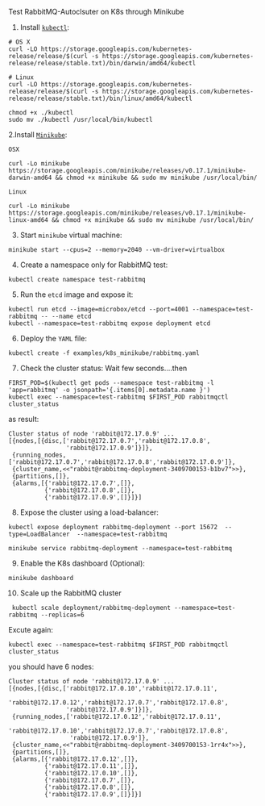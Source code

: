
Test RabbitMQ-Autoclsuter on K8s through Minikube

 1. Install [`kubectl`](https://kubernetes.io/docs/tasks/kubectl/install/): 
```
# OS X
curl -LO https://storage.googleapis.com/kubernetes-release/release/$(curl -s https://storage.googleapis.com/kubernetes-release/release/stable.txt)/bin/darwin/amd64/kubectl

# Linux
curl -LO https://storage.googleapis.com/kubernetes-release/release/$(curl -s https://storage.googleapis.com/kubernetes-release/release/stable.txt)/bin/linux/amd64/kubectl

chmod +x ./kubectl
sudo mv ./kubectl /usr/local/bin/kubectl
```
2.Install [`Minikube`](https://github.com/kubernetes/minikube/releases):

```
OSX

curl -Lo minikube https://storage.googleapis.com/minikube/releases/v0.17.1/minikube-darwin-amd64 && chmod +x minikube && sudo mv minikube /usr/local/bin/

Linux

curl -Lo minikube https://storage.googleapis.com/minikube/releases/v0.17.1/minikube-linux-amd64 && chmod +x minikube && sudo mv minikube /usr/local/bin/
```

3. Start `minikube` virtual machine:
```
minikube start --cpus=2 --memory=2040 --vm-driver=virtualbox
```

4. Create a namespace only for RabbitMQ test:
```
kubectl create namespace test-rabbitmq
```

5. Run the `etcd` image and expose it:
```
kubectl run etcd --image=microbox/etcd --port=4001 --namespace=test-rabbitmq -- --name etcd
kubectl --namespace=test-rabbitmq expose deployment etcd
```

6.  Deploy the `YAML` file:

```
kubectl create -f examples/k8s_minikube/rabbitmq.yaml
```

7. Check the cluster status:
Wait  few seconds....then 

```
FIRST_POD=$(kubectl get pods --namespace test-rabbitmq -l 'app=rabbitmq' -o jsonpath='{.items[0].metadata.name }')
kubectl exec --namespace=test-rabbitmq $FIRST_POD rabbitmqctl cluster_status
```
as result:
```
Cluster status of node 'rabbit@172.17.0.9' ...
[{nodes,[{disc,['rabbit@172.17.0.7','rabbit@172.17.0.8',
                'rabbit@172.17.0.9']}]},
 {running_nodes,['rabbit@172.17.0.7','rabbit@172.17.0.8','rabbit@172.17.0.9']},
 {cluster_name,<<"rabbit@rabbitmq-deployment-3409700153-b1bv7">>},
 {partitions,[]},
 {alarms,[{'rabbit@172.17.0.7',[]},
          {'rabbit@172.17.0.8',[]},
          {'rabbit@172.17.0.9',[]}]}]
```


8. Expose the cluster using a load-balancer:

```
kubectl expose deployment rabbitmq-deployment --port 15672  --type=LoadBalancer  --namespace=test-rabbitmq

minikube service rabbitmq-deployment --namespace=test-rabbitmq 

```

9. Enable the K8s dashboard (Optional):
```
minikube dashboard 
```

10. Scale up the RabbitMQ cluster
```
 kubectl scale deployment/rabbitmq-deployment --namespace=test-rabbitmq --replicas=6
```

Excute again:
```
kubectl exec --namespace=test-rabbitmq $FIRST_POD rabbitmqctl cluster_status
```
you should have 6 nodes:
```
Cluster status of node 'rabbit@172.17.0.9' ...
[{nodes,[{disc,['rabbit@172.17.0.10','rabbit@172.17.0.11',
                'rabbit@172.17.0.12','rabbit@172.17.0.7','rabbit@172.17.0.8',
                'rabbit@172.17.0.9']}]},
 {running_nodes,['rabbit@172.17.0.12','rabbit@172.17.0.11',
                 'rabbit@172.17.0.10','rabbit@172.17.0.7','rabbit@172.17.0.8',
                 'rabbit@172.17.0.9']},
 {cluster_name,<<"rabbit@rabbitmq-deployment-3409700153-1rr4x">>},
 {partitions,[]},
 {alarms,[{'rabbit@172.17.0.12',[]},
          {'rabbit@172.17.0.11',[]},
          {'rabbit@172.17.0.10',[]},
          {'rabbit@172.17.0.7',[]},
          {'rabbit@172.17.0.8',[]},
          {'rabbit@172.17.0.9',[]}]}]
```

